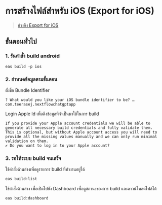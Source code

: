 
# การสร้างไฟล์สำหรับ iOS (Export for iOS)

> [อ้างอิง Export for iOS](https://docs.expo.io/versions/latest/distribution/building-standalone-apps/#if-you-choose-to-build-for-ios) 

## ขั้นตอนทั่วไป

### 1. รันคำสั่ง build android 

```
eas build -p ios
```

### 2. กำหนดข้อมูลตามขั้นตอน

ตั้งชื่อ Bundle Identifier

```
? What would you like your iOS bundle identifier to be? … com.teerasej.nextflowchatgptapp
```

Login Apple Id เพื่อดึงข้อมูลที่จำเป็นมาใช้ในการ build

```
If you provide your Apple account credentials we will be able to generate all necessary build credentials and fully validate them.
This is optional, but without Apple account access you will need to provide all the missing values manually and we can only run minimal validation on them.
✔ Do you want to log in to your Apple account?
```

### 3. รอให้ระบบ build จนเสร็จ

ใช้คำสั่งด้านล่างเพื่อดูรายการ build ที่ทำงานอยู่ได้

```bash
eas build:list
```

ใช้คำสั่งด้านล่าง เพื่อเปิดไปยัง Dashboard เพื่อดูสถานะของการ build และดาวน์โหลดไฟล์ได้ 

```bash
eas build:dashboard
```
